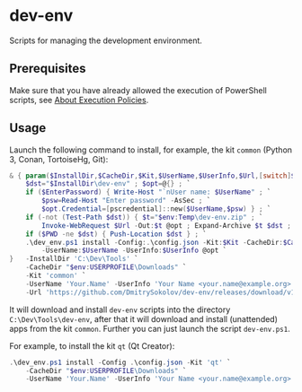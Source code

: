 # dev-env

Scripts for managing the development environment.


## Prerequisites

Make sure that you have already allowed the execution of PowerShell scripts, see [About Execution Policies](https://docs.microsoft.com/en-us/powershell/module/microsoft.powershell.core/about/about_execution_policies?view=powershell-5.1).


## Usage

Launch the following command to install, for example, the kit `common` (Python 3, Conan, TortoiseHg, Git):

```powershell
& { param($InstallDir,$CacheDir,$Kit,$UserName,$UserInfo,$Url,[switch]$EnterPassword) ; `
    $dst="$InstallDir\dev-env" ; $opt=@{} ; `
    if ($EnterPassword) { Write-Host "`nUser name: $UserName" ; `
        $psw=Read-Host "Enter password" -AsSec ; `
        $opt.Credential=[pscredential]::new($UserName,$psw) } ; `
    if (-not (Test-Path $dst)) { $t="$env:Temp\dev-env.zip" ; `
        Invoke-WebRequest $Url -Out:$t @opt ; Expand-Archive $t $dst ; Remove-Item $t } ; `
    if ($PWD -ne $dst) { Push-Location $dst } ; `
    .\dev_env.ps1 install -Config:.\config.json -Kit:$Kit -CacheDir:$CacheDir `
        -UserName:$UserName -UserInfo:$UserInfo @opt `
}   -InstallDir 'C:\Dev\Tools' `
    -CacheDir "$env:USERPROFILE\Downloads" `
    -Kit 'common' `
    -UserName 'Your.Name' -UserInfo 'Your Name <your.name@example.org>' `
    -Url 'https://github.com/DmitrySokolov/dev-env/releases/download/v1.1.0/dev-env.zip'
```


It will download and install `dev-env` scripts into the directory `C:\Dev\Tools\dev-env`, after that it will download and install (unattended) apps from the kit `common`. Further you can just launch the script `dev-env.ps1`.

For example, to install the kit `qt` (Qt Creator):

```powershell
.\dev_env.ps1 install -Config .\config.json -Kit 'qt' `
    -CacheDir "$env:USERPROFILE\Downloads" `
    -UserName 'Your.Name' -UserInfo 'Your Name <your.name@example.org>'
```
